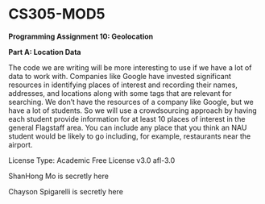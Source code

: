 # CS305-MOD5

**Programming Assignment 10: Geolocation**

**Part A: Location Data**

The code we are writing will be more interesting to use if we have a lot of data to work with.  Companies like Google have invested significant resources in identifying places of interest and recording their names, addresses, and locations along with some tags that are relevant for searching.  We don’t have the resources of a company like Google, but we have a lot of students.  So we will use a crowdsourcing approach by having each student provide information for at least 10 places of interest in the general Flagstaff area.  You can include any place that you think an NAU student would be likely to go including, for example, restaurants near the airport.

License Type: Academic Free License v3.0 afl-3.0

ShanHong Mo is secretly here

Chayson Spigarelli is secretly here
